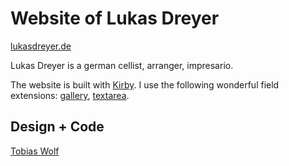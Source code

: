 # Website of Lukas Dreyer
[lukasdreyer.de](//lukasdreyer.de)

Lukas Dreyer is a german cellist, arranger, 	impresario.

The website is built with [Kirby](//getkirby.com). I use the following wonderful field extensions: [gallery](//github.com/TimOetting/kirby-gallery), [textarea](//github.com/medienbaecker/kirby-enhanced-textarea).


## Design + Code
[Tobias Wolf](//tobiaswolf.me)

